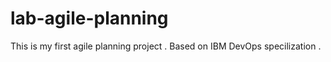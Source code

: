 # lab-agile-planning
This is my first agile planning project . Based on IBM DevOps specilization . 

